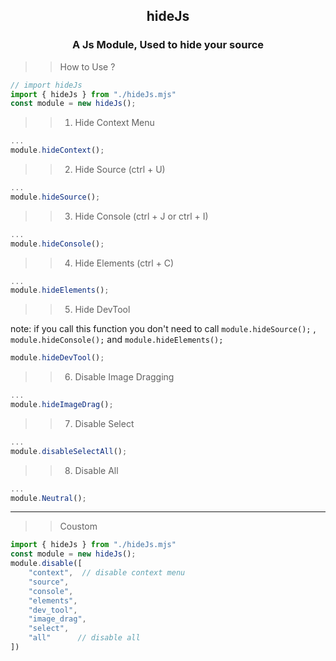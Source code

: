<h2 align="center">hideJs</h2>
<h3 align="center">A Js Module, Used to hide your source</h3>

>> How to Use ?

```js
// import hideJs
import { hideJs } from "./hideJs.mjs"
const module = new hideJs();
```

>> 1. Hide Context Menu

```js
...
module.hideContext();
```

>> 2. Hide Source (ctrl + U)
```js
...
module.hideSource();
```

>> 3. Hide Console (ctrl + J or ctrl + I)
```js
...
module.hideConsole();
```

>> 4. Hide Elements (ctrl + C)
```js
...
module.hideElements();
```

>> 5. Hide DevTool 


note: if you call this function you don't need to call `module.hideSource();` , `module.hideConsole();` and `module.hideElements();`
```js
module.hideDevTool();
```

>> 6. Disable Image Dragging

```js
...
module.hideImageDrag();
```

>> 7. Disable Select 
```js
...
module.disableSelectAll();
```

>> 8. Disable All 
```js
...
module.Neutral();
```

---
>> Coustom 

```js
import { hideJs } from "./hideJs.mjs"
const module = new hideJs();
module.disable([
    "context",  // disable context menu
    "source",   
    "console",  
    "elements", 
    "dev_tool", 
    "image_drag",
    "select",
    "all"      // disable all
])
```

